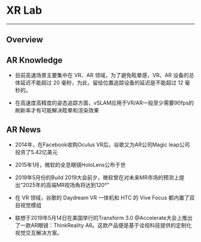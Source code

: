# XR Lab

---

## Overview


## AR Knowledge

* 目前高速场景主要集中在 VR、AR 领域，为了避免眩晕感，VR、AR 设备的总体延迟不能超过 20 毫秒，为此，留给位置追踪设备的延迟是不能超过 12 毫秒的。

* 在高速度高精度的姿态追踪方面，vSLAM应用于VR/AR一般至少需要90fps的刷新率才有可能解决眩晕和渲染效果


## AR News

* 2014年，在Facebook收购Oculus VR后，谷歌又为AR公司Magic leap公司投资了5.42亿美元

* 2015年1月，微软的全息眼镜HoloLens公布于世

* 2019年5月份的Build 2019大会前夕，微软曾在对未来MR市场的预测上提出“2025年的高端MR视场角将达到120°”

* 在 VR 领域，谷歌的 Daydream VR 一体机和 HTC 的 Vive Focus 都内置了双目视觉模组

* 联想于2019年5月14日在美国举行的Transform 3.0 @Accelerate大会上推出了一款AR眼镜：ThinkReality A6。这款产品便是基于诠视科技提供的定制化视觉交互解决方案。


